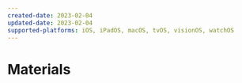 ```yaml
---
created-date: 2023-02-04
updated-date: 2023-02-04
supported-platforms: iOS, iPadOS, macOS, tvOS, visionOS, watchOS
---
```


# Materials
